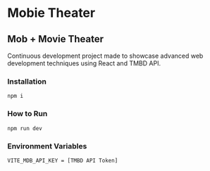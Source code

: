 # Mobie Theater
## Mob + Movie Theater

Continuous development project made to showcase advanced web development techniques using React and TMBD API. 

### Installation

```
npm i
```


### How to Run

```
npm run dev
```

### Environment Variables 

```
VITE_MDB_API_KEY = [TMBD API Token]
```
